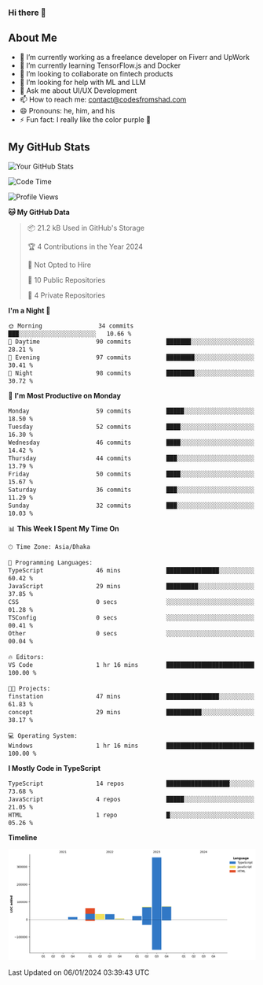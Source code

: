 ### Hi there 👋

## About Me
- 🔭 I’m currently working as a freelance developer on Fiverr and UpWork
- 🌱 I’m currently learning TensorFlow.js and Docker
- 👯 I’m looking to collaborate on fintech products
- 🤔 I’m looking for help with ML and LLM
- 💬 Ask me about UI/UX Development
- 📫 How to reach me: contact@codesfromshad.com
- 😄 Pronouns: he, him, and his
- ⚡ Fun fact: I really like the color purple 💜

## My GitHub Stats

![Your GitHub Stats](https://github-readme-stats.vercel.app/api?username=codesfromshad&show_icons=true&theme=midnight-purple)

<!--START_SECTION:waka-->
![Code Time](http://img.shields.io/badge/Code%20Time-1%20hr%2016%20mins-blue)

![Profile Views](http://img.shields.io/badge/Profile%20Views-27-blue)

**🐱 My GitHub Data** 

> 📦 21.2 kB Used in GitHub's Storage 
 > 
> 🏆 4 Contributions in the Year 2024
 > 
> 🚫 Not Opted to Hire
 > 
> 📜 10 Public Repositories 
 > 
> 🔑 4 Private Repositories 
 > 
**I'm a Night 🦉** 

```text
🌞 Morning                34 commits          ███░░░░░░░░░░░░░░░░░░░░░░   10.66 % 
🌆 Daytime                90 commits          ███████░░░░░░░░░░░░░░░░░░   28.21 % 
🌃 Evening                97 commits          ████████░░░░░░░░░░░░░░░░░   30.41 % 
🌙 Night                  98 commits          ████████░░░░░░░░░░░░░░░░░   30.72 % 
```
📅 **I'm Most Productive on Monday** 

```text
Monday                   59 commits          █████░░░░░░░░░░░░░░░░░░░░   18.50 % 
Tuesday                  52 commits          ████░░░░░░░░░░░░░░░░░░░░░   16.30 % 
Wednesday                46 commits          ████░░░░░░░░░░░░░░░░░░░░░   14.42 % 
Thursday                 44 commits          ███░░░░░░░░░░░░░░░░░░░░░░   13.79 % 
Friday                   50 commits          ████░░░░░░░░░░░░░░░░░░░░░   15.67 % 
Saturday                 36 commits          ███░░░░░░░░░░░░░░░░░░░░░░   11.29 % 
Sunday                   32 commits          ███░░░░░░░░░░░░░░░░░░░░░░   10.03 % 
```


📊 **This Week I Spent My Time On** 

```text
🕑︎ Time Zone: Asia/Dhaka

💬 Programming Languages: 
TypeScript               46 mins             ███████████████░░░░░░░░░░   60.42 % 
JavaScript               29 mins             █████████░░░░░░░░░░░░░░░░   37.85 % 
CSS                      0 secs              ░░░░░░░░░░░░░░░░░░░░░░░░░   01.28 % 
TSConfig                 0 secs              ░░░░░░░░░░░░░░░░░░░░░░░░░   00.41 % 
Other                    0 secs              ░░░░░░░░░░░░░░░░░░░░░░░░░   00.04 % 

🔥 Editors: 
VS Code                  1 hr 16 mins        █████████████████████████   100.00 % 

🐱‍💻 Projects: 
finstation               47 mins             ███████████████░░░░░░░░░░   61.83 % 
concept                  29 mins             ██████████░░░░░░░░░░░░░░░   38.17 % 

💻 Operating System: 
Windows                  1 hr 16 mins        █████████████████████████   100.00 % 
```

**I Mostly Code in TypeScript** 

```text
TypeScript               14 repos            ██████████████████░░░░░░░   73.68 % 
JavaScript               4 repos             █████░░░░░░░░░░░░░░░░░░░░   21.05 % 
HTML                     1 repo              █░░░░░░░░░░░░░░░░░░░░░░░░   05.26 % 
```



**Timeline**

![Lines of Code chart](https://raw.githubusercontent.com/codesfromshad/codesfromshad/main/assets/bar_graph.png)


 Last Updated on 06/01/2024 03:39:43 UTC
<!--END_SECTION:waka-->

<!--
**codesfromshad/codesfromshad** is a ✨ _special_ ✨ repository because its `README.md` (this file) appears on your GitHub profile.

Here are some ideas to get you started:

- 🔭 I’m currently working on ...
- 🌱 I’m currently learning ...
- 👯 I’m looking to collaborate on ...
- 🤔 I’m looking for help with ...
- 💬 Ask me about ...
- 📫 How to reach me: ...
- 😄 Pronouns: ...
- ⚡ Fun fact: ...
-->
